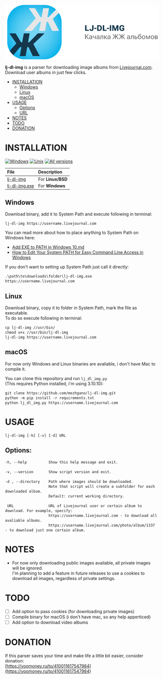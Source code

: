 <div align="center">

[![LJ-DL-IMG](https://raw.githubusercontent.com/mezhgano/lj-dl-img/main/assets/github_banner.svg)](#readme)

</div>

**lj-dl-img** is a parser for downloading image albums from [Livejournal.com](https://www.livejournal.com/).<br>
Download user albums in just few clicks.

* [INSTALLATION](#installation)
    * [Windows](#windows)
    * [Linux](#linux)
    * [macOS](#macos)
* [USAGE](#usage)
    * [Options](#options)
    * [URL](#url)
* [NOTES](#notes)
* [TODO](#todo)
* [DONATION](#donation)

# INSTALLATION

[![Windows](https://img.shields.io/badge/-Windows_x64-blue.svg?style=for-the-badge&logo=windows)](https://github.com/mezhgano/lj-dl-img)
[![Unix](https://img.shields.io/badge/-Linux/BSD-red.svg?style=for-the-badge&logo=linux)](https://github.com/mezhgano/lj-dl-img)
[![All versions](https://img.shields.io/badge/-All_Versions-lightgrey.svg?style=for-the-badge)](https://github.com/yt-dlp/yt-dlp/releases)

File|Description
:---|:---
[lj-dl-img](https://github.com/yt-dlp/yt-dlp/releases/latest/download/yt-dlp)|For **Linux/BSD**
[lj-dl-img.exe](https://github.com/yt-dlp/yt-dlp/releases/latest/download/yt-dlp.exe)|For **Windows**

## Windows
Download binary, add it to System Path and execute following in terminal:
```
lj-dl-img https://username.livejournal.com
```

You can read more about how to place anything to System Path on Windows here:
* [Add EXE to PATH in Windows 10.md](https://gist.github.com/ScribbleGhost/752ec213b57eef5f232053e04f9d0d54)
* [How to Edit Your System PATH for Easy Command Line Access in Windows](https://www.howtogeek.com/118594/how-to-edit-your-system-path-for-easy-command-line-access/)

If you don't want to setting up System Path just call it directly:
```
.\path\to\downloads\folder\lj-dl-img.exe https://username.livejournal.com
```

## Linux
Download binary, copy it to folder in System Path, mark the file as executable.<br> To do so execute following in terminal:
```
cp lj-dl-img //usr/bin/
chmod u+x //usr/bin/lj-dl-img
lj-dl-img https://username.livejournal.com
```

## macOS
For now only Windows and Linux binaries are avaliable, i don't have Mac to compile it.

You can clone this repository and run `lj_dl_img.py`<br>
(This requires Python installed, i'm using 3.10.10):
```
git clone https://github.com/mezhgano/lj-dl-img.git
python -m pip install -r requirements.txt
python lj_dl_img.py https://username.livejournal.com
```


# USAGE

```
lj-dl-img [-h] [-v] [-d] URL
```

## Options:
```
-h, --help          Show this help message and exit.

-v, --version       Show script version and exit.

-d , --directory    Path where images should be downloaded.
                    Note that script will create a subfolder for each downloaded album.
                    Default: current working directory.

 URL                URL of Livejournal user or certain album to download. For example, specify:
                    https://username.livejournal.com - to download all avaliable albums.
                    https://username.livejournal.com/photo/album/1337 - to download just one certain album.
```

# NOTES
* For now only downloading public images available, all private images will be ignored.<br>
I'm planning to add a feature in future releases to use a cookies to download all images, regardless of private settings.


# TODO

- [ ] Add option to pass cookies (for downloading private images)
- [ ] Compile binary for macOS (i don't have mac, so any help apperticed)
- [ ] Add option to download video albums

# DONATION

If this parser saves your time and make life a little bit easier, consider donation:<br>
[https://yoomoney.ru/to/410011617547984](https://yoomoney.ru/to/410011617547984)
